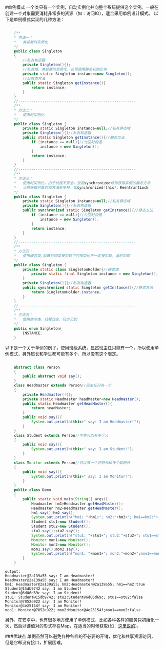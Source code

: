 #单例模式
一个类只有一个实例，自动实例化并向整个系统提供这个实例。一般在创建一个对象需要消耗非常多的资源（如：访问IO），适合采用单例设计模式。
以下是单例模式实现的几种方法：
```java

	/**
	* 方法一：
	*	类装载时实例化
	*/
	public class Singleton
	{
		//私有构造器
		private Singleton(){};
		//私有域，类装载时实例化，也可使用静态初始化块
		private static Singleton instance=new Singleton();	
		//公有类方法
		public static Singleton getInstance(){
			return instance;
		}
	}
	//------------------------------------------------------
	/**
	* 方法二：
	*	使用时实例化
	*/
	public class Singleton {
		private static Singleton instance=null;//私有静态域
		private Singleton(){}//私有构造器
		public static Singleton getInstance(){//静态方法
			if (instance == null){//为空时构造
				instance = new Singleton();  
			}
			return instance;
		}
	}
	//------------------------------------------------------
	/**
	* 方法三：
	*	使用时实例化，由于线程不安全，使用synchronized修饰获得实例的静态方法
	*	当然获取对象的锁方法有多种，如synchronized(this)，ReentrantLock
	*/
	public class Singleton {
		private static Singleton instance=null;//私有静态域
		private Singleton(){}//私有构造器
		public synchronized static Singleton getInstance(){//静态方法
			if (instance == null){//为空时构造
				instance = new Singleton();  
			}
			return instance;
		}
	}
	//------------------------------------------------------
	/**
	* 方法四：
	*	使用嵌套类,就算外围类被加载了内部类也不一定被加载，适时加载
	*/
	public class Singleton {
		private static class SingletonHolder{//嵌套类
			private static final Singleton instance = new Singleton();
		}
		private Singleton(){}//私有构造器
		public synchronized static Singleton getInstance(){//静态方法
			return SingletonHolder.instance;
		}
	}
	//------------------------------------------------------
	/**
	* 方法五：
	*	使用枚举类，线程安全，较少见到
	*/
	public enum Singleton{
		INSTANCE;
	}

```

以下是一个关于单例的例子，使用班级系统，显然班主任只能有一个，所以使用单例模式，另外班长和学生都可能有多个，所以没有这个限定。

```java

    abstract class Person
    {
    	public abstract void say();
    }
    class Headmaster extends Person//班主任只有一个
    {
    	private Headmaster(){};
    	private static Headmaster headMaster=new Headmaster();
    	public static Headmaster getHeadMaster(){
    		return headMaster;
    	}
    	public void say(){
    		System.out.println(this+" say: I am Headmaster!");
    	}
    }
    class Student extends Person//学生可以有多个人
    {
    	public void say(){
    		System.out.println(this+" say: I am Student!");
    	}
    }
    class Monitor extends Person//可以有一个正班长和多个副班长
    {
    	public void say(){
    		System.out.println(this+" say: I am Monitor!");
    	}
    }
    public class Demo
    {
    	public static void main(String[] args){
    		Headmaster hm1=Headmaster.getHeadMaster();
    		Headmaster hm2=Headmaster.getHeadMaster();
    		hm1.say();hm2.say();
    		System.out.println("hm1: "+hm1+"; hm2:"+hm2+"; hm1==hm2:"+(hm1==hm2));
    		Student stu1=new Student();
    		Student stu2=new Student();
    		stu1.say();stu2.say();
    		System.out.println("stu1: "+stu1+"; stu2:"+stu2+"; stu1==stu2:"+(stu1==stu2));
    		Monitor mon1=new Monitor();
    		Monitor mon2=new Monitor();
    		mon1.say();mon2.say();
    		System.out.println("mon1: "+mon1+"; mon2:"+mon2+";mon1==mon2:"+(mon1==mon2));
    	}
    }

```

	output:
	Headmaster@2a139a55 say: I am Headmaster!
	Headmaster@2a139a55 say: I am Headmaster!
	hm1: Headmaster@2a139a55; hm2:Headmaster@2a139a55; hm1==hm2:true
	Student@15db9742 say: I am Student!
	Student@6d06d69c say: I am Student!
	stu1: Student@15db9742; stu2:Student@6d06d69c; stu1==stu2:false
	Monitor@7852e922 say: I am Monitor!
	Monitor@4e25154f say: I am Monitor!
	mon1: Monitor@7852e922; mon2:Monitor@4e25154f;mon1==mon2:false

另外，在安卓中，也有很多地方使用了单例模式，比如各种各样的服务只初始化一次，然后以键值对的形式存在Map，在适当的时候获取(如：[这里说的](https://github.com/simple-android-framework/android_design_patterns_analysis/tree/master/singleton/mr.simple))。

###优缺点
单例虽然可以避免各种各样的不必要的开销，优化和共享资源访问，但是它却没有接口，扩展困难。